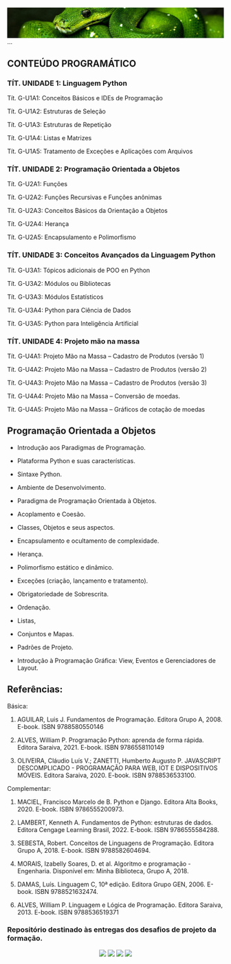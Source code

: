 <img align="right" src="python.jpg" width="1000"/>   ...


##  CONTEÚDO PROGRAMÁTICO 

### TÍT. UNIDADE 1: Linguagem Python 

Tít. G-U1A1: Conceitos Básicos e IDEs de Programação 

Tít. G-U1A2: Estruturas de Seleção  

Tít. G-U1A3: Estruturas de Repetição 

Tít. G-U1A4: Listas e Matrizes 

Tít. G-U1A5:  Tratamento de Exceções e Aplicações com Arquivos 


### TÍT. UNIDADE 2: Programação Orientada a Objetos 

Tít. G-U2A1: Funções  

Tít. G-U2A2: Funções Recursivas e Funções anônimas 

Tít. G-U2A3: Conceitos Básicos da Orientação a Objetos  

Tít. G-U2A4: Herança 

Tít. G-U2A5: Encapsulamento e Polimorfismo 


### TÍT. UNIDADE 3: Conceitos Avançados da Linguagem Python 

Tít. G-U3A1: Tópicos adicionais de POO en Python 

Tít. G-U3A2: Módulos ou Bibliotecas 

Tít. G-U3A3: Módulos Estatísticos 

Tít. G-U3A4: Python para Ciência de Dados 

Tít. G-U3A5: Python para Inteligência Artificial 


### TÍT. UNIDADE 4: Projeto mão na massa 

Tít. G-U4A1: Projeto Mão na Massa – Cadastro de Produtos (versão 1) 

Tít. G-U4A2: Projeto Mão na Massa – Cadastro de Produtos (versão 2) 

Tít. G-U4A3: Projeto Mão na Massa – Cadastro de Produtos (versão 3) 

Tít. G-U4A4: Projeto Mão na Massa – Conversão de moedas. 

Tít. G-U4A5: Projeto Mão na Massa – Gráficos de cotação de moedas



##  Programação Orientada a Objetos

- Introdução aos Paradigmas de Programação. 

- Plataforma Python e suas características. 

- Sintaxe Python. 

- Ambiente de Desenvolvimento. 

- Paradigma de Programação Orientada à Objetos. 

- Acoplamento e Coesão. 

- Classes, Objetos e seus aspectos. 

- Encapsulamento e ocultamento de complexidade. 

- Herança. 

- Polimorfismo estático e dinâmico. 

- Exceções (criação, lançamento e tratamento). 

- Obrigatoriedade de Sobrescrita. 

- Ordenação. 

- Listas, 

- Conjuntos e Mapas. 

- Padrões de Projeto. 

- Introdução à Programação Gráfica: View, Eventos e Gerenciadores de Layout.


## Referências:

Básica:

1. AGUILAR, Luis J. Fundamentos de Programação. Editora Grupo A, 2008. E-book. ISBN  9788580550146

2. ALVES, William P. Programação Python: aprenda de forma rápida. Editora Saraiva, 2021. E-book. ISBN 9786558110149 

3. OLIVEIRA, Cláudio Luís V.; ZANETTI, Humberto Augusto P. JAVASCRIPT DESCOMPLICADO - PROGRAMAÇÃO PARA WEB, IOT E DISPOSITIVOS MÓVEIS. Editora Saraiva, 2020. E-book.  ISBN 9788536533100.

Complementar: 

1. MACIEL, Francisco Marcelo de B. Python e Django. Editora Alta Books, 2020. E-book. ISBN  9786555200973.
   
3. LAMBERT, Kenneth A. Fundamentos de Python: estruturas de dados. Editora Cengage Learning  Brasil, 2022. E-book. ISBN 9786555584288.
   
5. SEBESTA, Robert. Conceitos de Linguagens de Programação. Editora Grupo A, 2018. E-book. ISBN  9788582604694.
   
7. MORAIS, Izabelly Soares, D. et al. Algoritmo e programação - Engenharia. Disponível em: Minha  Biblioteca, Grupo A, 2018.
   
9. DAMAS, Luís. Linguagem C, 10ª edição. Editora Grupo GEN, 2006. E-book. ISBN 9788521632474.
   
11. ALVES, William P. Linguagem e Lógica de Programação. Editora Saraiva, 2013. E-book. ISBN 9788536519371 

### Repositório destinado às entregas dos desafios de projeto da formação.


<div align="center">
  <p>
      <img src="https://img.shields.io/github/languages/count/alexklenio/DIO-dotnet-developer"/>
      <img src="https://img.shields.io/github/repo-size/alexklenio/DIO-dotnet-developer"/>
      <img src="https://img.shields.io/github/last-commit/alexklenio/DIO-dotnet-developer"/>
      <img src="https://img.shields.io/github/issues/alexklenio/DIO-dotnet-developer"/>
  </p> 
</div>
